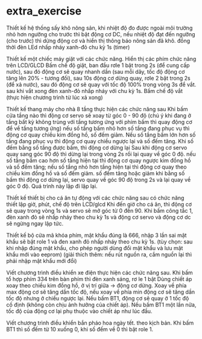 # extra_exercise

Thiết kế hệ thống sấy khô nông sản, khi nhiệt độ đo được ngoài môi trường nhỏ hơn ngưỡng cho trước thì bật động cơ DC, nếu nhiệt độ đạt đến ngưỡng (cho trước) thì dừng động cơ và hiển thị thông báo nông sản đã khô. đồng thời đèn LEd nhấp nháy xanh-đỏ chu kỳ 1s (timer)

Thiết kế một chiếc máy giặt với các chức năng. 
Hiển thị các phím chức năng trên LCD/GLCD
Bấm chế độ giặt, ban đầu rơle 1 bật trong 2s (để cung cấp nước), sau đó động cơ sẽ quay nhanh dần (sau mỗi dây, tốc độ động cơ tăng lên 20% - tương đối), sau 10s động cơ dừng quay, rơle 2 bật trong 2s (để xả nước), sau đó động cơ sẽ quay với tốc độ 100% trong vòng 3s để vắt. sau khi vắt xong đèn xanh-đỏ nhấp nháy với chu kỳ 1s.
Bấm chế độ vắt (thực hiện chương trình từ lúc xả xong)

Thiết kế thang máy cho nhà 8 tầng thực hiện các chức năng sau
Khi bấm cửa tầng nào thì động cơ servo sẽ xoay từ góc 0 - 90 độ (chú ý khi đang ở tầng bất kỳ không trùng với tầng tương ứng với phím bấm thì quay động cơ để về tầng tương ứng) nếu số tầng bấm nhỏ hơn số tầng đang phục vụ thì động cơ quay chiều kim đồng hồ, số đếm giảm. Nếu số tầng bấm lớn hơn số tầng đang phục vụ thì động cơ quay chiều ngược lại và số đếm tăng. Khi số đếm bằng số tầng được bấm, thì động cơ dừng lại
Sau khi động cơ servo quay sang góc 90 độ thì dừng lại trong vòng 2s rồi lại quay về góc 0 độ. nếu số tầng bấm cao hơn số tầng hiện tại thì động cơ quay ngược kim đồng hồ và số đếm tăng; nếu số tầng nhỏ hơn tầng hiện tại thì động cơ quay theo chiều kim đồng hồ và số đếm giảm. số đếm tăng hoặc giảm khi bằng số bấm thì động cơ dừng lại, servo quay về góc 90 độ trong 2s và lại quay về góc 0 độ. Quá trình này lặp đi lặp lại.

Thiết kế thiết bị cho cá ăn tự động với các chức năng sau
có chức năng thiết lập giờ, phút, chế độ trên LCD/glcd
Khi đến giờ cho cá ăn, thì động cơ sẽ quay trong vòng 1s và servo sẽ mở góc từ 0 đến 90.
Khi bấm công tắc 1, đèn xanh đỏ sẽ nhấp nháy theo chu kỳ 1s và động cơ servo và động cơ dc sẽ ngừng ngay lập tức.


Thiết kế bộ cửa mã khóa phím, mật khẩu đúng là 666, nhập 3 lần sai mật khẩu sẽ bật role 1 và đen xanh đỏ nhấp nháy theo chu kỳ 1s.
(tùy chọn: sau khi nhập đúng mật khẩu, cho phép người dùng đổi mật khẩu và lưu mật khẩu mới vào eeprom)
(giải thích thêm: nếu rút nguồn ra, cắm nguồn lại thì phải nhập mật khẩu mới đổi)


Viết chương trình điều khiển xe điện thực hiện các chức năng sau.
Khi bấm tổ hợp phím 334 trên bàn phím thì đèn xanh sáng, rơ le 1 bật
Dùng chiết áp xoay theo chiều kim đồng hồ, ở vị trí giữa -> động cơ dừng. Xoay về phía max động cơ sẽ tăng dần tốc độ, nếu xoay về phía min động cơ sẽ tăng dần tốc độ nhưng ở chiều ngược lại.
Nếu bấm BT1, động cơ sẽ quay ở 1 tốc độ cố định (không còn chịu ảnh hưởng của chiết áp). Nếu bấm BT1 một lần nữa, tốc độ của động cơ lại phụ thuộc vào chiết áp như lúc đầu.

Viết chương trình điều khiển bắn pháo hoa ngày tết. theo kịch bản.
Khi bấm BT1 thì số đếm từ 10 xuống 0, khi số đếm về 0 thì bật role 1.
